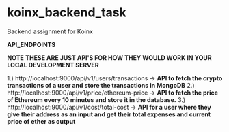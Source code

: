 # koinx_backend_task
Backend assignment for Koinx

__API_ENDPOINTS__

**NOTE** **THESE ARE JUST API'S FOR HOW THEY WOULD WORK IN YOUR LOCAL DEVELOPMENT SERVER**

1.) http://localhost:9000/api/v1/users/transactions ->  __API to fetch the crypto transactions of a user and store the transactions in MongoDB__
2.) http://localhost:9000/api/v1/price/ethereum-price -> __API to fetch the price of Ethereum every 10 minutes and store it in the database.__
3.) http://localhost:9000/api/v1/cost/total-cost -> __API for a user where they give their address as an input and get their total expenses and current price of ether as output__


